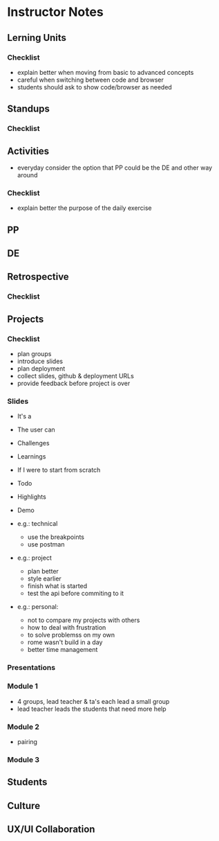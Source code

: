 
# Instructor Notes

## Lerning Units

### Checklist

- explain better when moving from basic to advanced concepts
- careful when switching between code and browser
- students should ask to show code/browser as needed


## Standups

### Checklist


## Activities

- everyday consider the option that PP could be the DE and other way around

### Checklist

- explain better the purpose of the daily exercise

## PP

## DE


## Retrospective

### Checklist



## Projects

### Checklist

- plan groups
- introduce slides
- plan deployment
- collect slides, github & deployment URLs
- provide feedback before project is over


### Slides

- It's a
- The user can
- Challenges
- Learnings
- If I were to start from scratch
- Todo
- Highlights
- Demo

- e.g.: technical
  - use the breakpoints
  - use postman

- e.g.: project
  - plan better
  - style earlier
  - finish what is started
  - test the api before commiting to it

- e.g.: personal:
  - not to compare my projects with others
  - how to deal with frustration
  - to solve problemss on my own
  - rome wasn't build in a day
  - better time management

### Presentations

### Module 1

- 4 groups, lead teacher & ta's each lead a small group
- lead teacher leads the students that need more help

### Module 2

- pairing

### Module 3

## Students

## Culture

## UX/UI Collaboration




